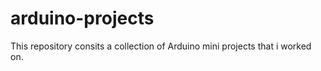 # arduino-projects

This repository consits a collection of Arduino mini projects that i worked on.
